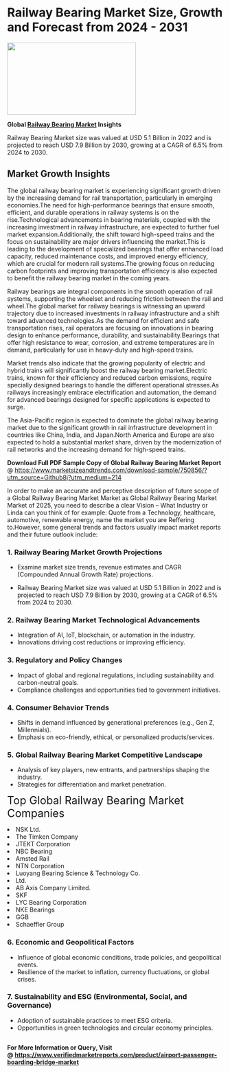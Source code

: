 <H1>Railway Bearing Market Size, Growth and Forecast from 2024 - 2031</H1><img class="aligncenter size-medium wp-image-584254" src="https://thirdeyenews.in/wp-content/uploads/2024/09/Global-Market-Research-300x168.jpeg" alt="" width="300" height="168" /><p><strong>Global&nbsp;<a href="https://www.marketsizeandtrends.com/download-sample/750856/?utm_source=Github8j?utm_medium=214">Railway Bearing Market</a> Insights</strong></p><p>Railway Bearing Market size was valued at USD 5.1 Billion in 2022 and is projected to reach USD 7.9 Billion by 2030, growing at a CAGR of 6.5% from 2024 to 2030.</p><p><h2>Market Growth Insights</h2> <p>The global railway bearing market is experiencing significant growth driven by the increasing demand for rail transportation, particularly in emerging economies.The need for high-performance bearings that ensure smooth, efficient, and durable operations in railway systems is on the rise.Technological advancements in bearing materials, coupled with the increasing investment in railway infrastructure, are expected to further fuel market expansion.Additionally, the shift toward high-speed trains and the focus on sustainability are major drivers influencing the market.This is leading to the development of specialized bearings that offer enhanced load capacity, reduced maintenance costs, and improved energy efficiency, which are crucial for modern rail systems.The growing focus on reducing carbon footprints and improving transportation efficiency is also expected to benefit the railway bearing market in the coming years.</p> <p>Railway bearings are integral components in the smooth operation of rail systems, supporting the wheelset and reducing friction between the rail and wheel.The global market for railway bearings is witnessing an upward trajectory due to increased investments in railway infrastructure and a shift toward advanced technologies.As the demand for efficient and safe transportation rises, rail operators are focusing on innovations in bearing design to enhance performance, durability, and sustainability.Bearings that offer high resistance to wear, corrosion, and extreme temperatures are in demand, particularly for use in heavy-duty and high-speed trains.</p> <p>Market trends also indicate that the growing popularity of electric and hybrid trains will significantly boost the railway bearing market.Electric trains, known for their efficiency and reduced carbon emissions, require specially designed bearings to handle the different operational stresses.As railways increasingly embrace electrification and automation, the demand for advanced bearings designed for specific applications is expected to surge.</p> <p>The Asia-Pacific region is expected to dominate the global railway bearing market due to the significant growth in rail infrastructure development in countries like China, India, and Japan.North America and Europe are also expected to hold a substantial market share, driven by the modernization of rail networks and the increasing demand for high-speed trains.</p> <p><span class=""><strong>Download Full PDF Sample Copy of Global Railway Bearing Market Report</strong> @ <a href="https://www.marketsizeandtrends.com/download-sample/750856/?utm_source=Github8j?utm_medium=214" target="_blank">https://www.marketsizeandtrends.com/download-sample/750856/?utm_source=Github8j?utm_medium=214</a></span></p><p>In order to make an accurate and perceptive description of future scope of a Global&nbsp;Railway Bearing Market Market as Global&nbsp;Railway Bearing Market Market of 2025, you need to describe a clear Vision &ndash; What Industry or Linda can you think of for example: Quote from a Technology, healthcare, automotive, renewable energy, name the market you are Reffering to.However, some general trends and factors usually impact market reports and their future outlook include:</p><h3>1.&nbsp;<strong>Railway Bearing Market Growth Projections</strong></h3><ul><li>Examine market size trends, revenue estimates and CAGR (Compounded Annual Growth Rate) projections.</li><li><p>Railway Bearing Market size was valued at USD 5.1 Billion in 2022 and is projected to reach USD 7.9 Billion by 2030, growing at a CAGR of 6.5% from 2024 to 2030.</p></li></ul><h3>2.&nbsp;<strong>Railway Bearing Market Technological Advancements</strong></h3><ul><li>Integration of AI, IoT, blockchain, or automation in the industry.</li><li>Innovations driving cost reductions or improving efficiency.</li></ul><h3>3.&nbsp;<strong>Regulatory and Policy Changes</strong></h3><ul><li>Impact of global and regional regulations, including sustainability and carbon-neutral goals.</li><li>Compliance challenges and opportunities tied to government initiatives.</li></ul><h3>4.&nbsp;<strong>Consumer Behavior Trends</strong></h3><ul><li>Shifts in demand influenced by generational preferences (e.g., Gen Z, Millennials).</li><li>Emphasis on eco-friendly, ethical, or personalized products/services.</li></ul><h3>5.&nbsp;<strong>Global Railway Bearing Market Competitive Landscape</strong></h3><ul><li>Analysis of key players, new entrants, and partnerships shaping the industry.</li><li>Strategies for differentiation and market penetration.</li></ul><p data-pm-slice="1 1 []"><span style="color: inherit; font-family: inherit; font-size: 25px;">Top Global Railway Bearing Market Companies</span></p><div class="" data-test-id=""><p><li>NSK Ltd.</li><li> The Timken Company</li><li> JTEKT Corporation</li><li> NBC Bearing</li><li> Amsted Rail</li><li> NTN Corporation</li><li> Luoyang Bearing Science & Technology Co.</li><li>Ltd.</li><li> AB Axis Company Limited.</li><li> SKF</li><li> LYC Bearing Corporation</li><li> NKE Bearings</li><li> GGB</li><li> Schaeffler Group</li></p></div><h3>6.&nbsp;<strong>Economic and Geopolitical Factors</strong></h3><ul><li>Influence of global economic conditions, trade policies, and geopolitical events.</li><li>Resilience of the market to inflation, currency fluctuations, or global crises.</li></ul><h3>7.&nbsp;<strong>Sustainability and ESG (Environmental, Social, and Governance)</strong></h3><ul><li>Adoption of sustainable practices to meet ESG criteria.</li><li>Opportunities in green technologies and circular economy principles.</li></ul><h2><strong style="font-size: 14px;">For More Information or Query, Visit @&nbsp;</strong><a style="background-color: #ffffff; font-size: 14px;" href="https://www.marketsizeandtrends.com/report/railway-bearing-market/" target="_blank">https://www.verifiedmarketreports.com/product/airport-passenger-boarding-bridge-market</a></h2>